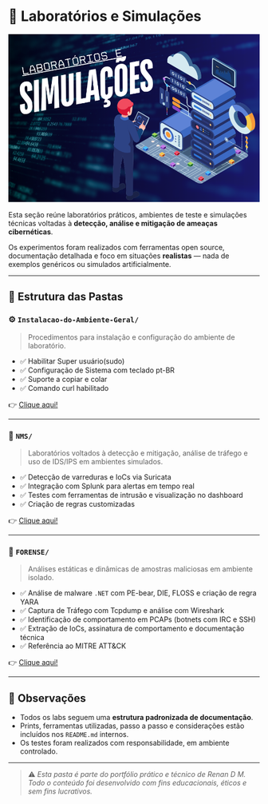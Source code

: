 # 🧪 Laboratórios e Simulações

<p align="center">
  <img src="../assets/laboratorio-e-simulacao.png" alt="Capa do laboratorio e simulacoes" width="800"/>
</p>

Esta seção reúne laboratórios práticos, ambientes de teste e simulações técnicas voltadas à **detecção, análise e mitigação de ameaças cibernéticas**.

Os experimentos foram realizados com ferramentas open source, documentação detalhada e foco em situações **realistas** — nada de exemplos genéricos ou simulados artificialmente.

---

## 📁 Estrutura das Pastas


### ⚙️ `Instalacao-do-Ambiente-Geral/` 
> Procedimentos para instalação e configuração do ambiente de laboratório.

- ✅ Habilitar Super usuário(sudo)  
- ✅ Configuração de Sistema com teclado pt-BR  
- ✅ Suporte a copiar e colar
- ✅ Comando curl habilitado

👉 [Clique aqui!](Instalacao-do-Ambiente-Geral/README.md)

---

### 📡 `NMS/`
> Laboratórios voltados à detecção e mitigação, análise de tráfego e uso de IDS/IPS em ambientes simulados.

- ✅ Detecção de varreduras e IoCs via Suricata  
- ✅ Integração com Splunk para alertas em tempo real  
- ✅ Testes com ferramentas de intrusão e visualização no dashboard  
- ✅ Criação de regras customizadas

👉 [Clique aqui!](NMS/README.md)

---

### 🔬 `FORENSE/`
> Análises estáticas e dinâmicas de amostras maliciosas em ambiente isolado.

- ✅ Análise de malware `.NET` com PE-bear, DIE, FLOSS e criação de regra YARA  
- ✅ Captura de Tráfego com Tcpdump e análise com Wireshark
- ✅ Identificação de comportamento em PCAPs (botnets com IRC e SSH)  
- ✅ Extração de IoCs, assinatura de comportamento e documentação técnica  
- ✅ Referência ao MITRE ATT&CK

👉 [Clique aqui!](Forense/README.md)

---

## 📌 Observações

- Todos os labs seguem uma **estrutura padronizada de documentação**.
- Prints, ferramentas utilizadas, passo a passo e considerações estão incluídos nos `README.md` internos.
- Os testes foram realizados com responsabilidade, em ambiente controlado.

---

> ⚠️ *Esta pasta é parte do portfólio prático e técnico de Renan D M. Todo o conteúdo foi desenvolvido com fins educacionais, éticos e sem fins lucrativos.*
